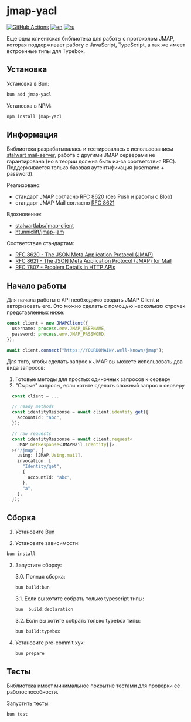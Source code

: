 # jmap-yacl

[![GitHub Actions](https://github.com/ilyhalight/jmap-yacl/actions/workflows/ci.yml/badge.svg)](https://github.com/ilyhalight/jmap-yacl/actions/workflows/ci.yml)
[![en](https://img.shields.io/badge/lang-English%20%F0%9F%87%AC%F0%9F%87%A7-white)](README.md)
[![ru](https://img.shields.io/badge/%D1%8F%D0%B7%D1%8B%D0%BA-%D0%A0%D1%83%D1%81%D1%81%D0%BA%D0%B8%D0%B9%20%F0%9F%87%B7%F0%9F%87%BA-white)](README-RU.md)

Еще одна клиентская библиотека для работы с протоколом JMAP, которая поддерживает работу с JavaScript, TypeScript, а так же имеет встроенные типы для Typebox.

## Установка

Установка в Bun:

```bash
bun add jmap-yacl
```

Установка в NPM:

```bash
npm install jmap-yacl
```

## Информация

Библиотека разрабатывалась и тестировалась с использованием [stalwart mail-server](https://github.com/stalwartlabs/mail-server), работа с другими JMAP серверами не гарантирована (но в теории должна быть из-за соответствия RFC). Поддерживается только базовая аутентификация (username + password).

Реализовано:

- стандарт JMAP согласно [RFC 8620](https://datatracker.ietf.org/doc/rfc8620/) (без Push и работы с Blob)
- стандарт JMAP Mail согласно [RFC 8621](https://datatracker.ietf.org/doc/rfc8621/)

Вдохновение:

- [stalwartlabs/jmap-client](https://github.com/stalwartlabs/jmap-client)
- [htunnicliff/jmap-jam](https://github.com/htunnicliff/jmap-jam)

Соответствие стандартам:

- [RFC 8620 - The JSON Meta Application Protocol (JMAP)](https://datatracker.ietf.org/doc/rfc8620/)
- [RFC 8621 - The JSON Meta Application Protocol (JMAP) for Mail](https://datatracker.ietf.org/doc/html/rfc8621)
- [RFC 7807 - Problem Details in HTTP APIs](https://datatracker.ietf.org/doc/rfc7807/)

## Начало работы

Для начала работы с API необходимо создать JMAP Client и авторизовать его. Это можно сделать с помощью нескольких строчек представленных ниже:

```ts
const client = new JMAPClient({
  username: process.env.JMAP_USERNAME,
  password: process.env.JMAP_PASSWORD,
});

await client.connect("https://YOURDOMAIN/.well-known/jmap");
```

Для того, чтобы сделать запрос к JMAP вы можете использовать два вида запросов:

1. Готовые методы для простых одиночных запросов к серверу
2. "Сырые" запросы, если хотите сделать сложный запрос к серверу

```ts
  const client = ...

  // ready methods
  const identityResponse = await client.identity.get({
    accountId: "abc",
  });

  // raw requests
  const identityResponse = await client.request<
    JMAP.GetResponse<JMAPMail.Identity[]>
  >("/jmap", {
    using: [JMAP.Using.mail],
    invocation: [
      "Identity/get",
      {
        accountId: "abc",
      },
      "a",
    ],
  });
```

## Сборка

1. Установите [Bun](https://bun.sh/)

2. Установите зависимости:

```bash
bun install
```

3. Запустите сборку:

   3.0. Полная сборка:

   ```bash
   bun build:bun
   ```

   3.1. Если вы хотите собрать только typescript типы:

   ```bash
   bun  build:declaration
   ```

   3.2. Если вы хотите собрать только typebox типы:

   ```bash
   bun build:typebox
   ```

4. Установите pre-commit хук:
   ```bash
   bun prepare
   ```

## Тесты

Библиотека имеет минимальное покрытие тестами для проверки ее работоспособности.

Запустить тесты:

```bash
bun test
```
